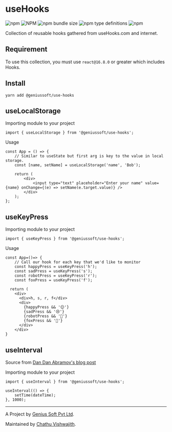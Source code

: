 # useHooks

![npm](https://img.shields.io/npm/dm/@geniussoft/use-hooks?style=flat-square)
![NPM](https://img.shields.io/npm/l/@geniussoft/use-hooks?style=flat-square)
![npm bundle size](https://img.shields.io/bundlephobia/min/@geniussoft/use-hooks?style=flat-square)
![npm type definitions](https://img.shields.io/npm/types/@geniussoft/use-hooks?style=flat-square)
![npm](https://img.shields.io/npm/v/@geniussoft/use-hooks?style=flat-square)

Collection of reusable hooks gathered from useHooks.com and internet.

## Requirement

To use this collection, you must use `react@16.8.0` or greater which includes Hooks.

## Install

```
yarn add @geniussoft/use-hooks
```

## useLocalStorage

Importing module to your project

```es6
import { useLocalStorage } from '@geniussoft/use-hooks';
```

Usage

```es6
const App = () => {
    // Similar to useState but first arg is key to the value in local storage.
    const [name, setName] = useLocalStorage('name', 'Bob');

    return (
        <div>
            <input type="text" placeholder="Enter your name" value={name} onChange={(e) => setName(e.target.value)} />
        </div>
    );
};
```

## useKeyPress

Importing module to your project

```es6
import { useKeyPress } from '@geniussoft/use-hooks';
```

Usage

```es6
const App=()=> {
    // Call our hook for each key that we'd like to monitor
    const happyPress = useKeyPress('h');
    const sadPress = useKeyPress('s');
    const robotPress = useKeyPress('r');
    const foxPress = useKeyPress('f');

  return (
    <div>
      <div>h, s, r, f</div>
      <div>
        {happyPress && '😊'}
        {sadPress && '😢'}
        {robotPress && '🤖'}
        {foxPress && '🦊'}
      </div>
    </div>
}

```

## useInterval

Source from [Dan Dan Abramov's blog post](https://overreacted.io/making-setinterval-declarative-with-react-hooks/)

Importing module to your project

```es6
import { useInterval } from '@geniussoft/use-hooks';
```

```es6
useInterval(() => {
    setTime(dateTime);
}, 1000);
```

---

A Project by [Genius Soft Pvt Ltd](http://www.officialgenius.com/).

Maintained by [Chathu Vishwajith](https://github.com/iamchathu).
